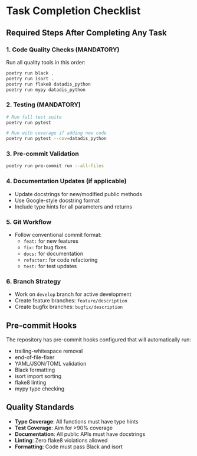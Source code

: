# Task Completion Checklist

## Required Steps After Completing Any Task

### 1. Code Quality Checks (MANDATORY)
Run all quality tools in this order:
```bash
poetry run black .
poetry run isort .
poetry run flake8 datadis_python
poetry run mypy datadis_python
```

### 2. Testing (MANDATORY)
```bash
# Run full test suite
poetry run pytest

# Run with coverage if adding new code
poetry run pytest --cov=datadis_python
```

### 3. Pre-commit Validation
```bash
poetry run pre-commit run --all-files
```

### 4. Documentation Updates (if applicable)
- Update docstrings for new/modified public methods
- Use Google-style docstring format
- Include type hints for all parameters and returns

### 5. Git Workflow
- Follow conventional commit format:
  - `feat:` for new features
  - `fix:` for bug fixes  
  - `docs:` for documentation
  - `refactor:` for code refactoring
  - `test:` for test updates

### 6. Branch Strategy
- Work on `develop` branch for active development
- Create feature branches: `feature/description`
- Create bugfix branches: `bugfix/description`

## Pre-commit Hooks
The repository has pre-commit hooks configured that will automatically run:
- trailing-whitespace removal
- end-of-file-fixer
- YAML/JSON/TOML validation
- Black formatting
- isort import sorting
- flake8 linting
- mypy type checking

## Quality Standards
- **Type Coverage**: All functions must have type hints
- **Test Coverage**: Aim for >90% coverage
- **Documentation**: All public APIs must have docstrings
- **Linting**: Zero flake8 violations allowed
- **Formatting**: Code must pass Black and isort